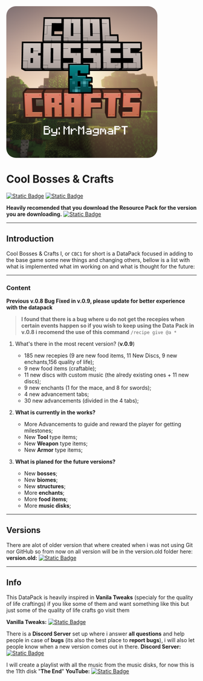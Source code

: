 <img align="center" src="pack.png" alt="logo" width="400" style="border-radius: 25px">

# Cool Bosses & Crafts
[![Static Badge](https://img.shields.io/badge/Modrinth-MrMagmaPT-brightgreen?style=flat&logo=modrinth&logoColor=%2300AF5C&color=%2300AF5C)](https://modrinth.com/user/MrMagmaPT) [![Static Badge](https://img.shields.io/badge/Modrinth-CBC1-brightred?style=flat&logo=modrinth&logoColor=%2300AF5C&color=%2300AF5C)](https://modrinth.com/datapack/cbc1_datapack)


**Heavily recomended that you download the Resource Pack for the version you are downloading.**
[![Static Badge](https://img.shields.io/badge/Modrinth-CBC1--ResPack-brightred?style=flat&logo=modrinth&logoColor=%2300AF5C&color=%2300AF5C)](https://modrinth.com/resourcepack/cbc1_respack)

 ---
## Introduction
Cool Bosses & Crafts I, or `CBC1` for short is a DataPack focused in adding to the base game some new things and changing others, bellow is a list with what is implemented what im working on and what is thought for the future:

 ---
### Content

**Previous v.0.8 Bug Fixed in v.0.9, please update for better experience with the datapack**
> **I found that there is a bug where u do not get the recepies when certain events happen so if you wish to keep using the Data Pack in v.0.8 i recomend the use of this command**
```/recipe give @a *```

1. What's there in the most recent version? (**v.0.9**)
   - 185 new recepies (9 are new food items, 11 New Discs, 9 new enchants,156 quality of life);
   - 9 new food items (craftable);
   - 11 new discs with custom music (the alredy existing ones + 11 new discs);
   - 9 new enchants (1 for the mace, and 8 for swords);
   - 4 new advancement tabs;
   - 30 new advancements (divided in the 4 tabs);

2. **What is currently in the works?**
   + More Advancements to guide and reward the player for getting milestones;
   + New **Tool** type items;
   + New **Weapon** type items;
   + New **Armor** type items;

3. **What is planed for the future versions?**
   + New **bosses**;
   + New **biomes**;
   + New **structures**;
   + More **enchants**;
   + More **food items**;
   + More **music disks**;
 ---
## Versions

There are alot of older version that where created when i was not using Git nor GitHub so from now on all version will be in the version.old folder here:
**version.old:** 
[![Static Badge](https://img.shields.io/badge/Folder-Old%20Versions-brightgreen?style=flat&logo=files&logoColor=%234285F4&color=%234285F4)](./version.old/)
 
---
## Info
This DataPack is heavily inspired in **Vanila Tweaks** (specialy for the quality of life craftings) if you like some of them and want something like this but just some of the quality of life crafts go visit them

**Vanilla Tweaks:** 
[![Static Badge](https://img.shields.io/badge/-Vanilla%20Tweaks-brighblue?style=flat&logoColor=%235865F2&color=%235865F2)](https://vanillatweaks.net/picker/datapacks/)

There is a **Discord Server** set up where i answer **all questions** and help people in case of **bugs** (its also the best place to **report bugs**), i will also let people know when a new version comes out in there.
**Discord Server:** 
[![Static Badge](https://img.shields.io/badge/Discord-CBC1-brighblue?style=flat&logo=discord&logoColor=%235865F2&color=%235865F2)](https://discord.gg/7pAHmxZX5Y)



I will create a playlist with all the music from the music disks, for now this is the 11th disk "**The End**" 
**YouTube:** 
[![Static Badge](https://img.shields.io/badge/Youtube-The%20End-brightred?style=flat&logo=youtube&logoColor=%23FF0000&color=%23FF0000)](https://youtu.be/H5PbzRFTcWI)